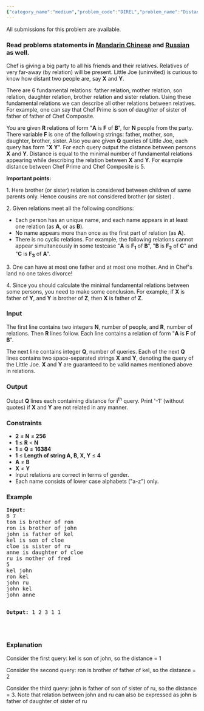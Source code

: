 ```yaml
---
{"category_name":"medium","problem_code":"DIREL","problem_name":"Distant Relatives","languages_supported":{"0":"ADA","1":"ASM","2":"BASH","3":"BF","4":"C","5":"C99 strict","6":"CAML","7":"CLOJ","8":"CLPS","9":"CPP 4.3.2","10":"CPP 4.9.2","11":"CPP14","12":"CS2","13":"D","14":"ERL","15":"FORT","16":"FS","17":"GO","18":"HASK","19":"ICK","20":"ICON","21":"JAVA","22":"JS","23":"LISP clisp","24":"LISP sbcl","25":"LUA","26":"NEM","27":"NICE","28":"NODEJS","29":"PAS fpc","30":"PAS gpc","31":"PERL","32":"PERL6","33":"PHP","34":"PIKE","35":"PRLG","36":"PYTH","37":"PYTH 3.4","38":"RUBY","39":"SCALA","40":"SCM guile","41":"SCM qobi","42":"ST","43":"TCL","44":"TEXT","45":"WSPC"},"max_timelimit":1,"source_sizelimit":50000,"problem_author":"vinayak garg","problem_tester":"gerald","date_added":"23-02-2014","tags":{"0":"ad","1":"cook45","2":"easy","3":"graph","4":"vinayak"},"editorial_url":"http://discuss.codechef.com/problems/DIREL","time":{"view_start_date":1398018600,"submit_start_date":1398018600,"visible_start_date":1398018600,"end_date":1735669800},"layout":"problem"}
---
```

<span class="solution-visible-txt">All submissions for this problem are available.</span><h3> Read problems statements in <a target="_blank" href="http://www.codechef.com/download/translated/COOK45/mandarin/DIREL.pdf">Mandarin Chinese</a> and <a target="_blank" href="http://www.codechef.com/download/translated/COOK45/russian/DIREL.pdf">Russian</a> as well.</h3>
<p></p><p>Chef is giving a big party to all his friends and their relatives. Relatives of very far-away (by relation) will be present. Little Joe (uninvited) is curious to know how distant two people are, say <b>X</b> and <b>Y</b>.</p>
<p>There are 6 fundamental relations: father relation, mother relation, son relation, daughter relation, brother relation and sister relation. Using these fundamental relations we can describe all other relations between relatives. For example, one can say that Chef Prime is son of daughter of sister of father of father of Chef Composite.</p>
<p>You are given <b>R</b> relations of form "<b>A</b> is <b>F</b> of <b>B</b>", for <b>N</b> people from the party. There variable <b>F</b> is one of the following strings: father, mother, son, daughter, brother, sister. Also you are given <b>Q</b> queries of Little Joe, each query has form "<b>X</b> <b>Y</b>". For each query output the distance between persons <b>X</b> and <b>Y</b>. Distance is equal to the minimal number of fundamental relations appearing while describing the relation between <b>X</b> and <b>Y</b>. For example distance between Chef Prime and Chef Composite is 5. </p>
<p><b>Important points:</b></p>
<p>1. Here brother (or sister) relation is considered between children of same parents only. Hence cousins are not considered brother (or sister) .</p>
<p>2. Given relations meet all the following conditions:</p>
<ul>
<li>Each person has an unique name, and each name appears in at least one relation (as <b>A</b>, or as <b>B</b>).</li>
<li>No name appears more than once as the first part of relation (as <b>A</b>).</li>
<li>There is no cyclic relations. For example, the following relations cannot appear simultaneously in some testcase "<b>A</b> is <b>F<sub>1</sub></b> of <b>B</b>", "<b>B</b> is <b>F<sub>2</sub></b> of <b>C</b>" and "<b>C</b> is <b>F<sub>3</sub></b> of <b>A</b>".</li>
</ul>

<p>3. One can have at most one father and at most one mother. And in Chef's land no one takes divorce!</p>
<p>4. Since you should calculate the minimal fundamental relations between some persons, you need to make some conclusion. For example, if <b>X</b> is father of <b>Y</b>, and <b>Y</b> is brother of <b>Z</b>, then <b>X</b> is father of <b>Z</b>.</p>
<h3>Input</h3>
<p>The first line contains two integers <b>N</b>, number of people, and <b>R</b>, number of relations. Then <b>R</b> lines follow. Each line contains a relation of form "<b>A</b> is <b>F</b> of <b>B</b>".</p>
<p>The next line contains integer <b>Q</b>, number of queries. Each of the next <b>Q</b> lines contains two space-separated strings <b>X</b> and <b>Y</b>, denoting the query of the Little Joe. <b>X</b> and <b>Y</b> are guaranteed to be valid names mentioned above in relations.</p>
<h3>Output</h3>
<p>Output <b>Q</b> lines each containing distance for <b>i</b><sup>th</sup> query. Print '-1' (without quotes) if <b>X</b> and <b>Y</b> are not related in any manner.</p>
<h3>Constraints</h3>
<ul>
<li><b>2</b> ≤ <b>N</b> ≤ <b>256</b></li>
<li><b>1</b> ≤ <b>R</b> &lt; <b>N</b></li>
<li><b>1</b> ≤ <b>Q</b> ≤ <b>16384</b></li>
<li><b>1</b> ≤ <b>Length of string A, B, X, Y</b> ≤ <b>4</b></li>
<li><b>A</b> ≠ <b>B</b></li>
<li><b>X</b> ≠ <b>Y</b></li>
<li>Input relations are correct in terms of gender.</li>
<li>Each name consists of lower case alphabets ("a-z") only.</li>
</ul>
<h3>Example</h3>
<pre><b>Input:</b>
8 7
tom is brother of ron
ron is brother of john
john is father of kel
kel is son of cloe
cloe is sister of ru
anne is daughter of cloe
ru is mother of fred
5
kel john
ron kel
john ru
john kel
john anne

<b>Output:</b>
1
2
3
1
1
</pre><p> </p>
<h3>Explanation</h3>
<p>Consider the first query: kel is son of john, so the distance = 1</p>
<p>Consider the second query: ron is brother of father of kel, so the distance = 2</p>
<p>Consider the third query: john is father of son of sister of ru, so the distance = 3. Note that relation between john and ru can also be expressed as john is father of daughter of sister of ru</p>
